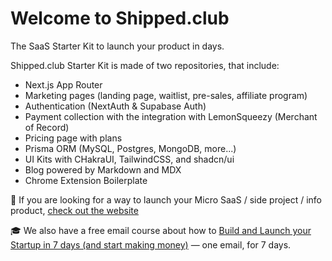 # Welcome to Shipped.club

The SaaS Starter Kit to launch your product in days.

Shipped.club Starter Kit is made of two repositories, that include:

* Next.js App Router
* Marketing pages (landing page, waitlist, pre-sales, affiliate program)
* Authentication (NextAuth & Supabase Auth)
* Payment collection with the integration with LemonSqueezy (Merchant of Record)
* Pricing page with plans
* Prisma ORM (MySQL, Postgres, MongoDB, more...)
* UI Kits with CHakraUI, TailwindCSS, and shadcn/ui
* Blog powered by Markdown and MDX
* Chrome Extension Boilerplate

🚀 If you are looking for a way to launch your Micro SaaS / side project / info product, [check out the website](shipped.club)

🎓 We also have a free email course about how to [Build and Launch your Startup in 7 days (and start making money)](https://shipped.club/micro-saas-email-course) — one email, for 7 days.

